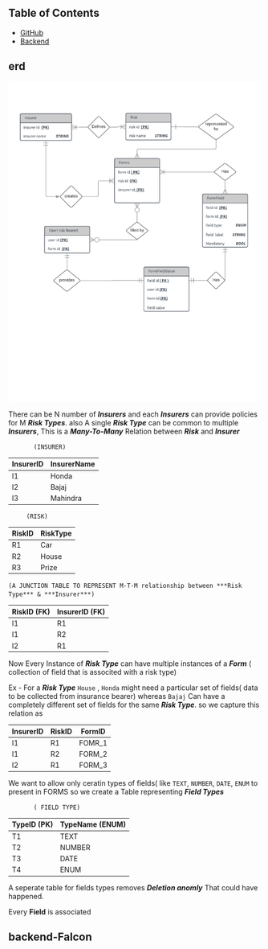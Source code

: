 ## Table of Contents
  - [GitHub](#erd)
  - [Backend](#backend-Falcon)

## erd



![alt text](/data/erd.png)


There can be N number of ***Insurers*** and each ***Insurers*** can provide policies for M ***Risk Types***.
also A single ***Risk Type*** can be common to multiple ***Insurers***, This is a ***Many-To-Many*** 
Relation between ***Risk*** and ***Insurer***

           (INSURER)        
| InsurerID | InsurerName |
|-----------|-------------|
| I1         | Honda      |
| I2         | Bajaj      |
| I3         | Mahindra   |


         (RISK)
| RiskID | RiskType       |
|-----------|-------------|
| R1         | Car        |
| R2         | House      |
| R3         | Prize      |

`(A JUNCTION TABLE TO REPRESENT M-T-M relationship between ***Risk Type*** & ***Insurer***)`

| RiskID (FK) | InsurerID (FK)|
|-----------|-------------|
| I1        | R1          |
| I1        | R2          |
| I2        | R1          |



Now Every Instance of ***Risk Type*** can have multiple instances of a ***Form*** ( collection of field that is associted with a risk type)

Ex - For a ***Risk Type*** `House` , `Honda` might need a particular set of fields( data to be collected from insurance bearer) whereas `Bajaj` Can have a completely different set of fields for the same ***Risk Type***. so we capture this relation as

|InsurerID   | RiskID | FormID   |
|-----------|--------|-----------|
| I1        | R1     |FOMR_1     |
| I1        | R2     |FORM_2     |
| I2        | R1     |FORM_3     |






We want to allow only ceratin types of fields( like `TEXT`, `NUMBER`, `DATE`, `ENUM` to present in FORMS so we create  a Table representing ***Field Types***  
   
           ( FIELD TYPE)
| TypeID (PK)  | TypeName (ENUM)|
|-----------|--------------|
| T1        | TEXT         |
| T2        | NUMBER       |
| T3        | DATE         |
| T4        | ENUM         |

A seperate table for fields types removes ***Deletion anomly*** That could have happened.



Every **Field** is associated

## backend-Falcon
